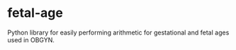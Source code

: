 # fetal-age
Python library for easily performing arithmetic for gestational and fetal ages used in OBGYN.
